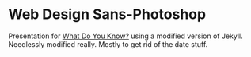 # Web Design Sans-Photoshop

Presentation for [What Do You Know?](http://whatdoyouknow.webdirections.org/sydney) using a modified version of Jekyll. Needlessly modified really. Mostly to get rid of the date stuff.